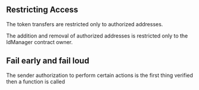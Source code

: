 

## Restricting Access

The token transfers are restricted only to authorized addresses.

The addition and removal of authorized addresses is restricted only to the IdManager contract owner.


## Fail early and fail loud

The sender authorization to perform certain actions is the first thing verified then a function is called
